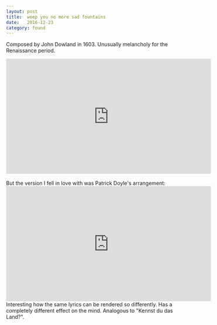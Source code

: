 ```yaml
---
layout: post
title:  weep you no more sad fountains
date:   2016-12-23
category: found
---
```

Composed by John Dowland in 1603. Unusually melancholy for the Renaissance period.
<br>
<center>
<iframe width="560" height="315" src="https://www.youtube.com/watch?v=7dpqM-y29L0" frameborder="0" allowfullscreen></iframe>
</center>
<br>
But the version I fell in love with was Patrick Doyle's arrangement:
<br>
<iframe width="560" height="315" src="https://www.youtube.com/watch?v=S1bRamJA1Qo" frameborder="0" allowfullscreen></iframe>
</center>
<br>
Interesting how the same lyrics can be rendered so differently. Has a completely different effect on the mind. Analogous to "Kennst du das Land?".